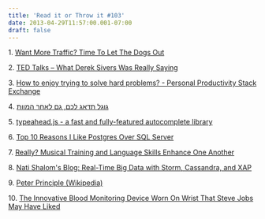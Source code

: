 ```yaml
---
title: 'Read it or Throw it #103'
date: 2013-04-29T11:57:00.001-07:00
draft: false
---
```


  

1. [Want More Traffic? Time To Let The Dogs Out](http://www.aweber.com/blog/email-marketing/let-the-dogs-out.htm)

2. [TED Talks – What Derek Sivers Was Really Saying](http://www.colipera.com/csi-ted-talks-what-derek-sivers-was-really-saying/)

3. [How to enjoy trying to solve hard problems? - Personal Productivity Stack Exchange](http://productivity.stackexchange.com/questions/5757/how-to-enjoy-trying-to-solve-hard-problems)

4. [גוגל תדאג לכם, גם לאחר המוות](http://www.newsgeek.co.il/google-inactive-account-manager/)

5. [typeahead.js - a fast and fully-featured autocomplete library](http://twitter.github.io/typeahead.js/)

6. [Top 10 Reasons I Like Postgres Over SQL Server](http://datachomp.com/archives/top-10-reasons-i-like-postgres-over-sql-server/)

7. [Really? Musical Training and Language Skills Enhance One Another](http://well.blogs.nytimes.com/2013/04/08/really-musical-training-and-language-skills-enhance-one-another/)

8. [Nati Shalom's Blog: Real-Time Big Data with Storm, Cassandra, and XAP](http://natishalom.typepad.com/nati_shaloms_blog/2013/04/real-time-big-data-with-storm-cassandra-and-xap-1.html)

9. [Peter Principle (Wikipedia)](http://en.wikipedia.org/wiki/Peter_Principle)

10. [The Innovative Blood Monitoring Device Worn On Wrist That Steve Jobs May Have Liked](http://nocamels.com/2013/04/the-innovative-blood-monitoring-device-worn-on-wrist-that-steve-jobs-may-have-liked/)